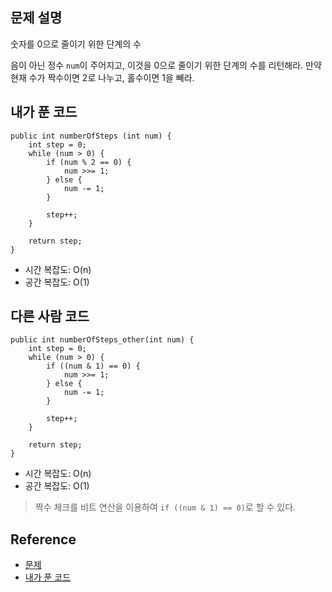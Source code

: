## 문제 설명
숫자를 0으로 줄이기 위한 단계의 수

음이 아닌 정수 ```num```이 주어지고, 이것을 0으로 줄이기 위한 단계의 수를 리턴해라. 만약 현재 수가 짝수이면 2로 나누고, 홀수이면 1을 빼라.

## 내가 푼 코드
```
public int numberOfSteps (int num) {
    int step = 0;
    while (num > 0) {
        if (num % 2 == 0) {
            num >>= 1;
        } else {
            num -= 1;
        }
        
        step++;
    }
    
    return step;
}
```
* 시간 복잡도: O(n)
* 공간 복잡도: O(1)

## 다른 사람 코드
```
public int numberOfSteps_other(int num) {
    int step = 0;
    while (num > 0) {
        if ((num & 1) == 0) {
            num >>= 1;
        } else {
            num -= 1;
        }
        
        step++;
    }
    
    return step;
}
```
* 시간 복잡도: O(n)
* 공간 복잡도: O(1)
> 짝수 체크를 비트 연산을 이용하여 ```if ((num & 1) == 0)```로 할 수 있다.

## Reference
* [문제](https://leetcode.com/problems/number-of-steps-to-reduce-a-number-to-zero/)
* [내가 푼 코드](https://github.com/smpark1020/leetcode-practice/blob/master/src/leetcode/bit/Q1342.java)
